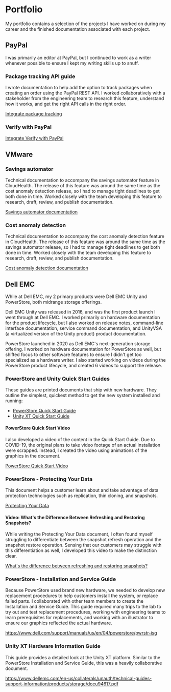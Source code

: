 # Portfolio

My portfolio contains a selection of the projects I have worked on during my career and the finished documentation associated with each project.

## PayPal

I was primarily an editor at PayPal, but I continued to work as a writer whenever possible to ensure I kept my writing skills up to snuff. 

### Package tracking API guide

I wrote documentation to help add the option to track packages when creating an order using the PayPal REST API. I worked collaboratively with a stakeholder from the engineering team to research this feature, understand how it works, and get the right API calls in the right order.

[Integrate package tracking](https://developer.paypal.com/docs/tracking/orders-api/integrate/)

### Verify with PayPal

[Integrate Verify with PayPal](https://developer.paypal.com/limited-release/verify-with-paypal/)

## VMware

### Savings automator

Technical documentation to accompany the savings automator feature in CloudHealth. The release of this feature was around the same time as the cost anomaly detection release, so I had to manage tight deadlines to get both done in time. Worked closely with the team developing this feature to research, draft, review, and publish documentation.

[Savings automator documentation](https://docs.vmware.com/en/VMware-Tanzu-CloudHealth/SaaS/using-and-managing-vmware-tanzu-cloudhealth/GUID-savings-automator.html)

### Cost anomaly detection 

Technical documentation to accompany the cost anomaly detection feature in CloudHealth. The release of this feature was around the same time as the savings automator release, so I had to manage tight deadlines to get both done in time. Worked closely with the team developing this feature to research, draft, review, and publish documentation.

[Cost anomaly detection documentation](https://docs.vmware.com/en/VMware-Tanzu-CloudHealth/SaaS/using-and-managing-vmware-tanzu-cloudhealth/GUID-anomaly-detection.html)

## Dell EMC

While at Dell EMC, my 2 primary products were Dell EMC Unity and PowerStore, both midrange storage offerings.

Dell EMC Unity was released in 2016, and was the first product launch I went through at Dell EMC. I worked primarily on hardware documentation for the product lifecycle, but I also worked on release notes, command-line interface documentation, service command documentation, and UnityVSA (a virtualized version of the Unity product) product documentation.

PowerStore launched in 2020 as Dell EMC's next-generation storage offering. I worked on hardware documentation for PowerStore as well, but shifted focus to other software features to ensure I didn't get too specialized as a hardware writer. I also started working on videos during the PowerStore product lifecycle, and created 6 videos to support the release.

### PowerStore and Unity Quick Start Guides

These guides are printed documents that ship with new hardware. They outline the simplest, quickest method to get the new system installed and running:
- [PowerStore Quick Start Guide](https://downloads.dell.com/manuals/common/pwrstr-qsg_en-us.pdf)
- [Unity XT Quick Start Guide](https://www.dellemc.com/en-us/collaterals/unauth/technical-guides-support-information/products/storage/docu94615.pdf)

#### PowerStore Quick Start Video

I also developed a video of the content in the Quick Start Guide. Due to COVID-19, the original plans to take video footage of an actual installation were scrapped. Instead, I created the video using animations of the graphics in the document.

[PowerStore Quick Start Video](https://www.youtube.com/watch?v=yXRBsXAgICU&list=PLbssOJyyvHuW3fklJqJi3jjhgpr0xQdEk)

### PowerStore - Protecting Your Data

This document helps a customer learn about and take advantage of data protection technologies such as replication, thin cloning, and snapshots.

[Protecting Your Data](https://www.dell.com/support/manuals/us/en/04/powerstore/pwrstr-protect-data)

#### Video: What's the Difference Between Refreshing and Restoring Snapshots?

While writing the Protecting Your Data document, I often found myself struggling to differentiate between the snapshot refresh operation and the snapshot restore operation. Sensing that our customers may struggle with this differentiation as well, I developed this video to make the distinction clear.

[What's the difference between refreshing and restoring snapshots?](https://www.youtube.com/watch?v=c_9OJ2otSmI&list=PLbssOJyyvHuW3fklJqJi3jjhgpr0xQdEk)

### PowerStore - Installation and Service Guide

Because PowerStore used brand new hardware, we needed to develop new replacement procedures to help customers install the system, or replace failed parts. I collaborated with other team members to create the Installation and Service Guide. This guide required many trips to the lab to try out and test replacement procedures, working with engineering teams to learn prerequisites for replacements, and working with an illustrator to ensure our graphics reflected the actual hardware.

https://www.dell.com/support/manuals/us/en/04/powerstore/pwrstr-isg

### Unity XT Hardware Information Guide
This guide provides a detailed look at the Unity XT platform. Similar to the PowerStore Installation and Service Guide, this was a heavily collaborative document.

https://www.dellemc.com/en-us/collaterals/unauth/technical-guides-support-information/products/storage/docu94617.pdf
